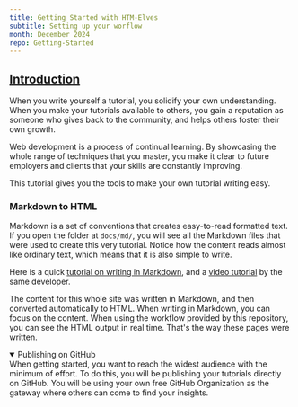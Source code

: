 ```yaml
---
title: Getting Started with HTM-Elves
subtitle: Setting up your worflow
month: December 2024
repo: Getting-Started
---
```

<section
id="introduction"
aria-labelledby="introduction"
data-item="Introduction"
>
<h2><a href="#introduction">Introduction</a></h2>

When you write yourself a tutorial, you solidify your own understanding. When you make your tutorials available to others, you gain a reputation as someone who gives back to the community, and helps others foster their own growth.

Web development is a process of continual learning. By showcasing the whole range of techniques that you master, you make it clear to future employers and clients that your skills are constantly improving.

This tutorial gives you the tools to make your own tutorial writing easy.

### Markdown to HTML
Markdown is a set of conventions that creates easy-to-read formatted text. If you open the folder at `docs/md/`, you will see all the Markdown files that were used to create this very tutorial. Notice how the content reads almost like ordinary text, which means that it is also simple to write.

Here is a quick [tutorial on writing in Markdown](https://blog.webdevsimplified.com/2023-06/markdown-crash-course/), and a [video tutorial](https://www.youtube.com/watch?v=_PPWWRV6gbA) by the same developer.

The content for this whole site was written in Markdown, and then converted automatically to HTML. When writing in Markdown, you can focus on the content. When using the workflow provided by this repository, you can see the HTML output in real time. That's the way these pages were written.

<details
class="pivot"
open
>
<summary>Publishing on GitHub</summary>
When getting started, you want to reach the widest audience with the minimum of effort. To do this, you will be publishing your tutorials directly on GitHub. You will be using your own free GitHub Organization as the gateway where others can come to find your insights.

</details>
</section>
